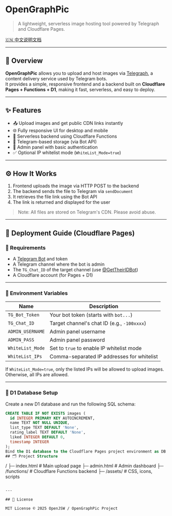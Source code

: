 # OpenGraphPic

> A lightweight, serverless image hosting tool powered by Telegraph and Cloudflare Pages.

[🇨🇳 中文说明文档](./readme-zh.md)

---

## 📌 Overview

**OpenGraphPic** allows you to upload and host images via [Telegraph](https://core.telegram.org/bots/api#sending-files), a content delivery service used by Telegram bots.  
It provides a simple, responsive frontend and a backend built on **Cloudflare Pages + Functions + D1**, making it fast, serverless, and easy to deploy.

---

## ✨ Features

- 📤 Upload images and get public CDN links instantly  
- 🌐 Fully responsive UI for desktop and mobile  
- 🧩 Serverless backend using Cloudflare Functions  
- 📄 Telegram-based storage (via Bot API)  
- 🔐 Admin panel with basic authentication  
- ✅ Optional IP whitelist mode (`WhiteList_Mode=true`)  

---

## ⚙️ How It Works

1. Frontend uploads the image via HTTP POST to the backend  
2. The backend sends the file to Telegram via `sendDocument`  
3. It retrieves the file link using the Bot API  
4. The link is returned and displayed for the user  

> Note: All files are stored on Telegram's CDN. Please avoid abuse.

---

## 🚀 Deployment Guide (Cloudflare Pages)

### 🔧 Requirements

- A [Telegram Bot](https://t.me/BotFather) and token  
- A Telegram channel where the bot is admin  
- The `TG_Chat_ID` of the target channel (use [@GetTheirIDBot](https://t.me/GetTheirIDBot))  
- A Cloudflare account (for Pages + D1)

---

### 🔐 Environment Variables

| Name             | Description                                  |
|------------------|----------------------------------------------|
| `TG_Bot_Token`   | Your bot token (starts with `bot...`)        |
| `TG_Chat_ID`     | Target channel's chat ID (e.g., `-100xxxx`)  |
| `ADMIN_USERNAME` | Admin panel username                         |
| `ADMIN_PASS`     | Admin panel password                         |
| `WhiteList_Mode` | Set to `true` to enable IP whitelist mode    |
| `WhiteList_IPs`  | Comma-separated IP addresses for whitelist   |

If `WhiteList_Mode=true`, only the listed IPs will be allowed to upload images. Otherwise, all IPs are allowed.

---

### 🧱 D1 Database Setup

Create a new D1 database and run the following SQL schema:

```sql
CREATE TABLE IF NOT EXISTS images (
  id INTEGER PRIMARY KEY AUTOINCREMENT,
  name TEXT NOT NULL UNIQUE,
  list_type TEXT DEFAULT 'None',
  rating_label TEXT DEFAULT 'None',
  liked INTEGER DEFAULT 0,
  timestamp INTEGER
);
Bind the D1 database to the Cloudflare Pages project environment as DB.
## 🗂️ Project Structure

```
/
├─ index.html        # Main upload page
├─ admin.html        # Admin dashboard
├─ /functions/       # Cloudflare Functions backend
├─ /assets/          # CSS, icons, scripts
```

---

## 📜 License

MIT License © 2025 OpenJSW / OpenGraphPic Project

````
